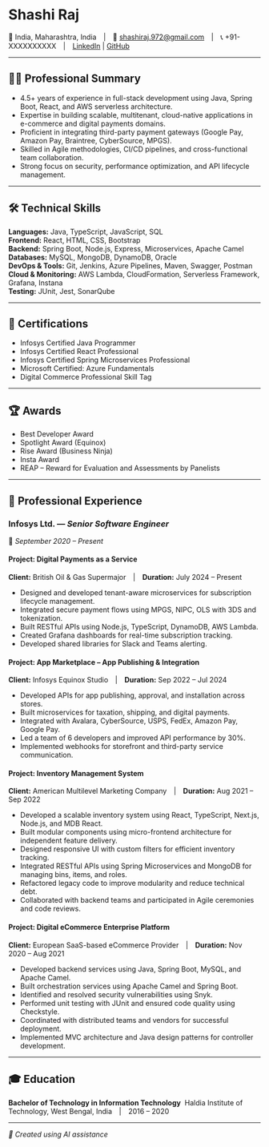# Shashi Raj
📍 India, Maharashtra, India | 📧 shashiraj.972@gmail.com | 📞 +91-XXXXXXXXXX | [LinkedIn](https://in.linkedin.com/in/shashirajraja) | [GitHub](https://github.com/shashirajraja)

---

## 🧑‍💻 Professional Summary
- 4.5+ years of experience in full-stack development using Java, Spring Boot, React, and AWS serverless architecture.
- Expertise in building scalable, multitenant, cloud-native applications in e-commerce and digital payments domains.
- Proficient in integrating third-party payment gateways (Google Pay, Amazon Pay, Braintree, CyberSource, MPGS).
- Skilled in Agile methodologies, CI/CD pipelines, and cross-functional team collaboration.
- Strong focus on security, performance optimization, and API lifecycle management.

---

## 🛠️ Technical Skills

**Languages:** Java, TypeScript, JavaScript, SQL  
**Frontend:** React, HTML, CSS, Bootstrap  
**Backend:** Spring Boot, Node.js, Express, Microservices, Apache Camel  
**Databases:** MySQL, MongoDB, DynamoDB, Oracle  
**DevOps & Tools:** Git, Jenkins, Azure Pipelines, Maven, Swagger, Postman  
**Cloud & Monitoring:** AWS Lambda, CloudFormation, Serverless Framework, Grafana, Instana  
**Testing:** JUnit, Jest, SonarQube  

---

## 📜 Certifications

- Infosys Certified Java Programmer  
- Infosys Certified React Professional  
- Infosys Certified Spring Microservices Professional  
- Microsoft Certified: Azure Fundamentals  
- Digital Commerce Professional Skill Tag  

---

## 🏆 Awards

- Best Developer Award  
- Spotlight Award (Equinox)  
- Rise Award (Business Ninja)  
- Insta Award  
- REAP – Reward for Evaluation and Assessments by Panelists  

---

## 💼 Professional Experience

### **Infosys Ltd.** — *Senior Software Engineer*  
📅 *September 2020 – Present*

#### **Project: Digital Payments as a Service**  
**Client:** British Oil & Gas Supermajor | **Duration:** July 2024 – Present  
- Designed and developed tenant-aware microservices for subscription lifecycle management.
- Integrated secure payment flows using MPGS, NIPC, OLS with 3DS and tokenization.
- Built RESTful APIs using Node.js, TypeScript, DynamoDB, AWS Lambda.
- Created Grafana dashboards for real-time subscription tracking.
- Developed shared libraries for Slack and Teams alerting.

#### **Project: App Marketplace – App Publishing & Integration**  
**Client:** Infosys Equinox Studio | **Duration:** Sep 2022 – Jul 2024  
- Developed APIs for app publishing, approval, and installation across stores.
- Built microservices for taxation, shipping, and digital payments.
- Integrated with Avalara, CyberSource, USPS, FedEx, Amazon Pay, Google Pay.
- Led a team of 6 developers and improved API performance by 30%.
- Implemented webhooks for storefront and third-party service communication.

#### **Project: Inventory Management System**  
**Client:** American Multilevel Marketing Company | **Duration:** Aug 2021 – Sep 2022  
- Developed a scalable inventory system using React, TypeScript, Next.js, Node.js, and MDB React.
- Built modular components using micro-frontend architecture for independent feature delivery.
- Designed responsive UI with custom filters for efficient inventory tracking.
- Integrated RESTful APIs using Spring Microservices and MongoDB for managing bins, items, and roles.
- Refactored legacy code to improve modularity and reduce technical debt.
- Collaborated with backend teams and participated in Agile ceremonies and code reviews.

#### **Project: Digital eCommerce Enterprise Platform**  
**Client:** European SaaS-based eCommerce Provider | **Duration:** Nov 2020 – Aug 2021  
- Developed backend services using Java, Spring Boot, MySQL, and Apache Camel.
- Built orchestration services using Apache Camel and Spring Boot.
- Identified and resolved security vulnerabilities using Snyk.
- Performed unit testing with JUnit and ensured code quality using Checkstyle.
- Coordinated with distributed teams and vendors for successful deployment.
- Implemented MVC architecture and Java design patterns for controller development.

---

## 🎓 Education

**Bachelor of Technology in Information Technology**  
Haldia Institute of Technology, West Bengal, India | 2016 – 2020

---

*📄 Created using AI assistance*

